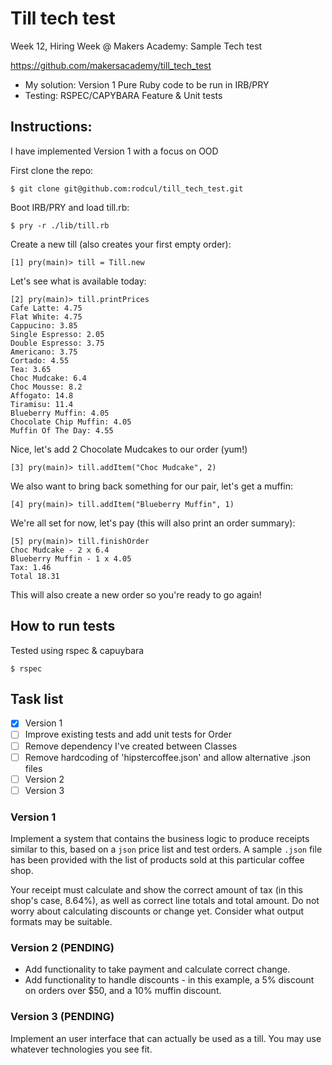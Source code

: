 # Till tech test

Week 12, Hiring Week @ Makers Academy: Sample Tech test

https://github.com/makersacademy/till_tech_test


- My solution: Version 1 Pure Ruby code to be run in IRB/PRY
- Testing: RSPEC/CAPYBARA Feature & Unit tests

## Instructions:

I have implemented Version 1 with a focus on OOD

First clone the repo:

`$ git clone git@github.com:rodcul/till_tech_test.git`


Boot IRB/PRY and load till.rb:

`$ pry -r ./lib/till.rb`

Create a new till (also creates your first empty order):

`[1] pry(main)> till = Till.new`

Let's see what is available today:

```
[2] pry(main)> till.printPrices
Cafe Latte: 4.75
Flat White: 4.75
Cappucino: 3.85
Single Espresso: 2.05
Double Espresso: 3.75
Americano: 3.75
Cortado: 4.55
Tea: 3.65
Choc Mudcake: 6.4
Choc Mousse: 8.2
Affogato: 14.8
Tiramisu: 11.4
Blueberry Muffin: 4.05
Chocolate Chip Muffin: 4.05
Muffin Of The Day: 4.55
```

Nice, let's add 2 Chocolate Mudcakes to our order (yum!)

`[3] pry(main)> till.addItem("Choc Mudcake", 2)`

We also want to bring back something for our pair, let's get a muffin:

`[4] pry(main)> till.addItem("Blueberry Muffin", 1)`

We're all set for now, let's pay (this will also print an order summary):

```
[5] pry(main)> till.finishOrder
Choc Mudcake - 2 x 6.4
Blueberry Muffin - 1 x 4.05
Tax: 1.46
Total 18.31
```
This will also create a new order so you're ready to go again!

## How to run tests

Tested using rspec & capuybara

`$ rspec`

## Task list

- [x] Version 1
- [ ] Improve existing tests and add unit tests for Order
- [ ] Remove dependency I've created between Classes
- [ ] Remove hardcoding of 'hipstercoffee.json' and allow alternative .json files
- [ ] Version 2
- [ ] Version 3

### Version 1
Implement a system that contains the business logic to produce receipts similar to this, based on a `json` price list and test orders. A sample `.json` file has been provided with the list of products sold at this particular coffee shop.

Your receipt must calculate and show the correct amount of tax (in this shop's case, 8.64%), as well as correct line totals and total amount. Do not worry about calculating discounts or change yet. Consider what output formats may be suitable.

### Version 2 (PENDING)
- Add functionality to take payment and calculate correct change.  
- Add functionality to handle discounts - in this example, a 5% discount on orders over $50, and a 10% muffin discount.

### Version 3 (PENDING)
Implement an user interface that can actually be used as a till.
You may use whatever technologies you see fit.

